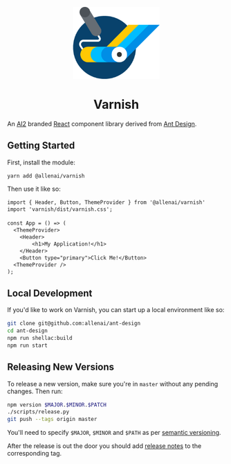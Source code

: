<p align="center">
  <a href="https://allenai.github.io/ant-design">
    <img src="./varnish.png" width="200" title="Varnish" alt="Varnish">
  </a>
</p>
<h1 align="center">Varnish</h1>

An [AI2](http://allenai.org) branded [React](https://reactjs.org/) component library derived from [Ant Design](https://ant.design/).

## Getting Started

First, install the module:

```bash
yarn add @allenai/varnish
```

Then use it like so:

```tsx
import { Header, Button, ThemeProvider } from '@allenai/varnish'
import 'varnish/dist/varnish.css';

const App = () => (
  <ThemeProvider>
    <Header>
        <h1>My Application!</h1>
    </Header>
    <Button type="primary">Click Me!</Button>
  <ThemeProvider />
);
```

## Local Development

If you'd like to work on Varnish, you can start up a local environment like so:

```bash
git clone git@github.com:allenai/ant-design
cd ant-design
npm run shellac:build
npm run start
```

## Releasing New Versions

To release a new version, make sure you're in `master` without any pending changes. Then run:

```bash
npm version $MAJOR.$MINOR.$PATCH
./scripts/release.py
git push --tags origin master
```

You'll need to specify `$MAJOR`, `$MINOR` and `$PATH` as per [semantic versioning](https://semver.org/).

After the release is out the door you should add [release notes](https://github.com/allenai/ant-design/releases) to the corresponding tag.
